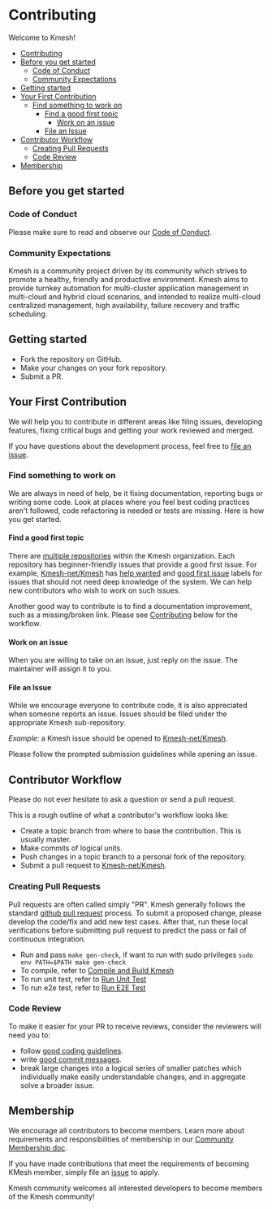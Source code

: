 # Contributing

Welcome to Kmesh!

- [Contributing](#contributing)
- [Before you get started](#before-you-get-started)
  - [Code of Conduct](#code-of-conduct)
  - [Community Expectations](#community-expectations)
- [Getting started](#getting-started)
- [Your First Contribution](#your-first-contribution)
  - [Find something to work on](#find-something-to-work-on)
    - [Find a good first topic](#find-a-good-first-topic)
      - [Work on an issue](#work-on-an-issue)
    - [File an Issue](#file-an-issue)
- [Contributor Workflow](#contributor-workflow)
  - [Creating Pull Requests](#creating-pull-requests)
  - [Code Review](#code-review)
- [Membership](#membership)

## Before you get started

### Code of Conduct

Please make sure to read and observe our [Code of Conduct](/CODE_OF_CONDUCT.md).

### Community Expectations

Kmesh is a community project driven by its community which strives to promote a healthy, friendly and productive environment.
Kmesh aims to provide turnkey automation for multi-cluster application management in multi-cloud and hybrid cloud scenarios,
and intended to realize multi-cloud centralized management, high availability, failure recovery and traffic scheduling.

## Getting started

- Fork the repository on GitHub.
- Make your changes on your fork repository.
- Submit a PR.

## Your First Contribution

We will help you to contribute in different areas like filing issues, developing features, fixing critical bugs and
getting your work reviewed and merged.

If you have questions about the development process,
feel free to [file an issue](https://github.com/Kmesh-net/Kmesh/issues/new/choose).

### Find something to work on

We are always in need of help, be it fixing documentation, reporting bugs or writing some code.
Look at places where you feel best coding practices aren't followed, code refactoring is needed or tests are missing.
Here is how you get started.

#### Find a good first topic

There are [multiple repositories](https://github.com/Kmesh-net/) within the Kmesh organization.
Each repository has beginner-friendly issues that provide a good first issue.
For example, [Kmesh-net/Kmesh](https://github.com/Kmesh-net/Kmesh) has
[help wanted](https://github.com/Kmesh-net/Kmesh/issues?q=is%3Aopen+is%3Aissue+label%3A%22help+wanted%22) and
[good first issue](https://github.com/Kmesh-net/Kmesh/issues?q=is%3Aopen+is%3Aissue+label%3A%22good+first+issue%22)
labels for issues that should not need deep knowledge of the system.
We can help new contributors who wish to work on such issues.

Another good way to contribute is to find a documentation improvement, such as a missing/broken link.
Please see [Contributing](#contributing) below for the workflow.

#### Work on an issue

When you are willing to take on an issue, just reply on the issue. The maintainer will assign it to you.

#### File an Issue

While we encourage everyone to contribute code, it is also appreciated when someone reports an issue.
Issues should be filed under the appropriate Kmesh sub-repository.

*Example:* a Kmesh issue should be opened to [Kmesh-net/Kmesh](https://github.com/Kmesh-net/Kmesh/issues).

Please follow the prompted submission guidelines while opening an issue.

## Contributor Workflow

Please do not ever hesitate to ask a question or send a pull request.

This is a rough outline of what a contributor's workflow looks like:

- Create a topic branch from where to base the contribution. This is usually master.
- Make commits of logical units.
- Push changes in a topic branch to a personal fork of the repository.
- Submit a pull request to [Kmesh-net/Kmesh](https://github.com/Kmesh-net/Kmesh).

### Creating Pull Requests

Pull requests are often called simply "PR".
Kmesh generally follows the standard [github pull request](https://help.github.com/articles/about-pull-requests/) process.
To submit a proposed change, please develop the code/fix and add new test cases.
After that, run these local verifications before submitting pull request to predict the pass or
fail of continuous integration.

- Run and pass `make gen-check`, if want to run with sudo privileges `sudo env PATH=$PATH make gen-check`
- To compile, refer to [Compile and Build Kmesh](https://kmesh.net/docs/setup/develop-with-kind/)
- To run unit test, refer to [Run Unit Test](https://kmesh.net/docs/developer-guide/tests/unit-test/)
- To run e2e test, refer to [Run E2E Test](https://kmesh.net/docs/developer-guide/tests/e2e-test/)

### Code Review

To make it easier for your PR to receive reviews, consider the reviewers will need you to:

- follow [good coding guidelines](https://github.com/golang/go/wiki/CodeReviewComments).
- write [good commit messages](https://chris.beams.io/posts/git-commit/).
- break large changes into a logical series of smaller patches which individually make easily understandable changes, and in aggregate solve a broader issue.

## Membership

We encourage all contributors to become members. Learn more about requirements and responsibilities of membership in our [Community Membership doc](https://kmesh.net/docs/community/membership/).

If you have made contributions that meet the requirements of becoming KMesh member, simply file an [issue](https://github.com/kmesh-net/kmesh/issues/new?assignees=&labels=&projects=&template=membership-request.md&title=REQUEST%3A+New+membership+for+%3Cyour+name%3E) to apply.

Kmesh community welcomes all interested developers to become members of the Kmesh community!
